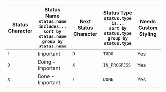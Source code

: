 <!-- placeholder to force blank line before table -->

| Status Character | Status Name<br>`status.name includes...`<br>`sort by status.name`<br>`group by status.name` | Next Status Character | Status Type<br>`status.type is...`<br>`sort by status.type`<br>`group by status.type` | Needs Custom Styling |
| ----- | ----- | ----- | ----- | ----- |
| `!` | Important | `D` | `TODO` | Yes |
| `D` | Doing - Important | `X` | `IN_PROGRESS` | Yes |
| `X` | Done - Important | `!` | `DONE` | Yes |


<!-- placeholder to force blank line after table -->
